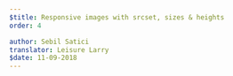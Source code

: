```yaml
---
$title: Responsive images with srcset, sizes & heights
order: 4

author: Sebil Satici
translator: Leisure Larry
$date: 11-09-2018
---
```

